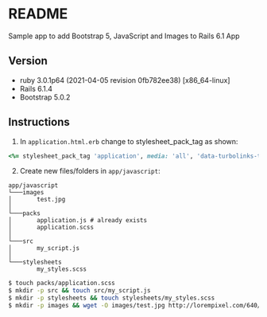 # README

Sample app to add Bootstrap 5, JavaScript and Images to Rails 6.1 App

## Version

- ruby 3.0.1p64 (2021-04-05 revision 0fb782ee38) [x86_64-linux]
- Rails 6.1.4
- Bootstrap 5.0.2

## Instructions

1. In `application.html.erb` change to stylesheet_pack_tag as shown:
```ruby
<%= stylesheet_pack_tag 'application', media: 'all', 'data-turbolinks-track': 'reload' %>
```
2. Create new files/folders in `app/javascript`:
  ```
  app/javascript
  └───images
  │       test.jpg
  │
  └───packs
  │       application.js # already exists
  │       application.scss
  │
  └───src
  │       my_script.js
  │
  └───stylesheets
          my_styles.scss
  ```

  ```bash
  $ touch packs/application.scss
  $ mkdir -p src && touch src/my_script.js
  $ mkdir -p stylesheets && touch stylesheets/my_styles.scss
  $ mkdir -p images && wget -O images/test.jpg http://lorempixel.com/640/480/

  ```

